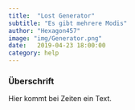 ```yaml
---
title:  "Lost Generator"
subtitle: "Es gibt mehrere Modis"
author: "Hexagon457"
image: "img/Generator.png"
date:   2019-04-23 18:00:00
category: help
---
```


### Überschrift
Hier kommt bei Zeiten ein Text.